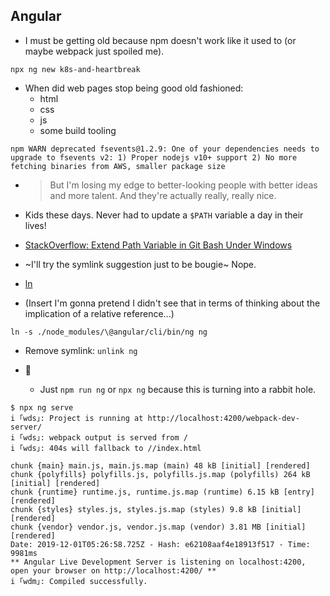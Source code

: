## Angular 

- I must be getting old because npm doesn't work like it used to (or maybe webpack just spoiled me).

```
npx ng new k8s-and-heartbreak
```

- When did web pages stop being good old fashioned: 
    - html
    - css
    - js
    - some build tooling

```
npm WARN deprecated fsevents@1.2.9: One of your dependencies needs to upgrade to fsevents v2: 1) Proper nodejs v10+ support 2) No more fetching binaries from AWS, smaller package size
```

- >  But I'm losing my edge to better-looking people with better ideas and more talent.
And they're actually really, really nice.


- Kids these days. Never had to update a `$PATH` variable a day in their lives!
- [StackOverflow: Extend Path Variable in Git Bash Under Windows](https://stackoverflow.com/questions/45980107/extend-path-variable-in-git-bash-under-windows)

- ~I'll try the symlink suggestion just to be bougie~ Nope.
- [ln](https://linux.die.net/man/1/ln)
- (Insert I'm gonna pretend I didn't see that in terms of thinking about the implication of a relative reference...)
```
ln -s ./node_modules/\@angular/cli/bin/ng ng
```
- Remove symlink: `unlink ng`

- :triumph:
    - Just `npm run ng` or `npx ng` because this is turning into a rabbit hole. 

```
$ npx ng serve
i ｢wds｣: Project is running at http://localhost:4200/webpack-dev-server/
i ｢wds｣: webpack output is served from /
i ｢wds｣: 404s will fallback to //index.html

chunk {main} main.js, main.js.map (main) 48 kB [initial] [rendered]
chunk {polyfills} polyfills.js, polyfills.js.map (polyfills) 264 kB [initial] [rendered]
chunk {runtime} runtime.js, runtime.js.map (runtime) 6.15 kB [entry] [rendered]
chunk {styles} styles.js, styles.js.map (styles) 9.8 kB [initial] [rendered]
chunk {vendor} vendor.js, vendor.js.map (vendor) 3.81 MB [initial] [rendered]
Date: 2019-12-01T05:26:58.725Z - Hash: e62108aaf4e18913f517 - Time: 9981ms
** Angular Live Development Server is listening on localhost:4200, open your browser on http://localhost:4200/ **
i ｢wdm｣: Compiled successfully.
```